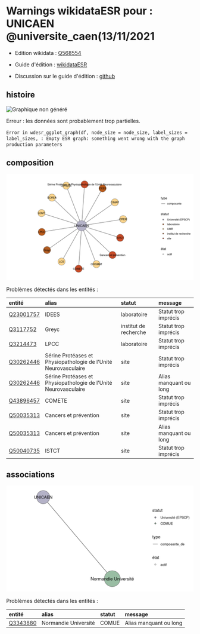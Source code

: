 Warnings wikidataESR pour : UNICAEN @universite_caen(13/11/2021
================

- Edition wikidata : [Q568554](https://www.wikidata.org/wiki/Q568554)
- Guide d'édition : [wikidataESR](https://github.com/cpesr/wikidataESR/)

- Discussion sur le guide d'édition : [github](https://github.com/cpesr/wikidataESR/issues)



## histoire 

![Graphique non généré](Q568554-histoire.png) 

 


Erreur : les données sont probablement trop partielles.
```
Error in wdesr_ggplot_graph(df, node_size = node_size, label_sizes = label_sizes, : Empty ESR graph: something went wrong with the graph production parameters

``` 



## composition 

![Graphique non généré](Q568554-composition.png) 

Problèmes détectés dans les entités :

|entité                                               |alias                                                           |statut                |message                |
|:----------------------------------------------------|:---------------------------------------------------------------|:---------------------|:----------------------|
|[Q23001757](https://www.wikidata.org/wiki/Q23001757) |IDEES                                                           |laboratoire           |Statut trop imprécis   |
|[Q3117752](https://www.wikidata.org/wiki/Q3117752)   |Greyc                                                           |institut de recherche |Statut trop imprécis   |
|[Q3214473](https://www.wikidata.org/wiki/Q3214473)   |LPCC                                                            |laboratoire           |Statut trop imprécis   |
|[Q30262446](https://www.wikidata.org/wiki/Q30262446) |Sérine Protéases et Physiopathologie de l'Unité Neurovasculaire |site                  |Statut trop imprécis   |
|[Q30262446](https://www.wikidata.org/wiki/Q30262446) |Sérine Protéases et Physiopathologie de l'Unité Neurovasculaire |site                  |Alias manquant ou long |
|[Q43896457](https://www.wikidata.org/wiki/Q43896457) |COMETE                                                          |site                  |Statut trop imprécis   |
|[Q50035313](https://www.wikidata.org/wiki/Q50035313) |Cancers et prévention                                           |site                  |Statut trop imprécis   |
|[Q50035313](https://www.wikidata.org/wiki/Q50035313) |Cancers et prévention                                           |site                  |Alias manquant ou long |
|[Q50040735](https://www.wikidata.org/wiki/Q50040735) |ISTCT                                                           |site                  |Statut trop imprécis   |

 



## associations 

![Graphique non généré](Q568554-associations.png) 

Problèmes détectés dans les entités :

|entité                                             |alias                |statut |message                |
|:--------------------------------------------------|:--------------------|:------|:----------------------|
|[Q3343880](https://www.wikidata.org/wiki/Q3343880) |Normandie Université |COMUE  |Alias manquant ou long |

 

